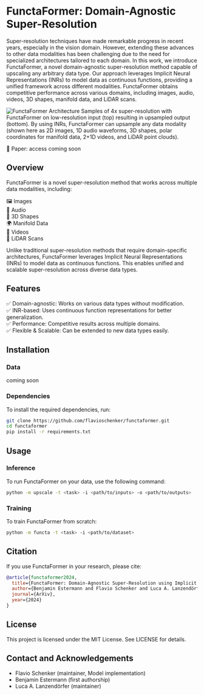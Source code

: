 # FunctaFormer: Domain-Agnostic Super-Resolution
Super-resolution techniques have made remarkable progress in recent years, especially in the vision domain. However, extending these advances to other data modalities has been challenging due to the need for specialized architectures tailored to each domain. In this work, we introduce FunctaFormer, a novel domain-agnostic super-resolution method capable of upscaling any arbitrary data type. Our approach leverages Implicit Neural Representations (INRs) to model data as continuous functions, providing a unified framework across different modalities. FunctaFormer obtains competitive performance across various domains, including images, audio, videos, 3D shapes, manifold data, and LiDAR scans.

![FunctaFormer Architecture](img/header.png)
Samples of 4x super-resolution with FunctaFormer on low-resolution input (top) resulting in upsampled output (bottom). By
using INRs, FunctaFormer can upsample any data modality (shown here as 2D images, 1D audio waveforms, 3D shapes, polar coordinates
for manifold data, 2+1D videos, and LiDAR point clouds).

📄 Paper: access coming soon
## Overview
FunctaFormer is a novel super-resolution method that works across multiple data modalities, including:

🖼️ Images  
🎵 Audio  
🧊 3D Shapes  
🌍 Manifold Data  
🎥 Videos  
📡 LiDAR Scans  

Unlike traditional super-resolution methods that require domain-specific architectures, FunctaFormer leverages Implicit Neural Representations (INRs) to model data as continuous functions. This enables unified and scalable super-resolution across diverse data types.

## Features
✅ Domain-agnostic: Works on various data types without modification.  
✅ INR-based: Uses continuous function representations for better generalization.  
✅ Performance: Competitive results across multiple domains.  
✅ Flexible & Scalable: Can be extended to new data types easily.  

## Installation
### Data
coming soon
### Dependencies
To install the required dependencies, run:

```bash
git clone https://github.com/flavioschenker/functaformer.git
cd functaformer
pip install -r requirements.txt
```
## Usage
### Inference
To run FunctaFormer on your data, use the following command:
```bash
python -m upscale -t <task> -i <path/to/inputs> -o <path/to/outputs>
```
### Training
To train FunctaFormer from scratch:

```bash
python -m functa -t <task> -i <path/to/dataset>
```
## Citation
If you use FunctaFormer in your research, please cite:

```bibtex
@article{functaformer2024,
  title={FunctaFormer: Domain-Agnostic Super-Resolution using Implicit Neural Representations},
  author={Benjamin Estermann and Flavio Schenker and Luca A. Lanzendörfer and Roger Wattenhofer},
  journal={ArXiv},
  year={2024}
}
```
## License
This project is licensed under the MIT License. See LICENSE for details.

## Contact and Acknowledgements
- Flavio Schenker (maintainer, Model implementation)
- Benjamin Estermann (first authorship)
- Luca A. Lanzendörfer (maintainer)